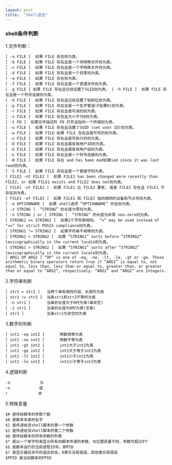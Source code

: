 ```yaml
---
layout: post
title:  "Shell语法"
---
```


### shell条件判断

1.文件判断：

	[ -a FILE ]  如果 FILE 存在则为真。  
	[ -b FILE ]  如果 FILE 存在且是一个块特殊文件则为真。  
	[ -c FILE ]  如果 FILE 存在且是一个字特殊文件则为真。  
	[ -d FILE ]  如果 FILE 存在且是一个目录则为真。  
	[ -e FILE ]  如果 FILE 存在则为真。  
	[ -f FILE ]  如果 FILE 存在且是一个普通文件则为真。  
	[ -g FILE ] 如果 FILE 存在且已经设置了SGID则为真。 [ -h FILE ]  如果 FILE 存在且是一个符号连接则为真。  
	[ -k FILE ]  如果 FILE 存在且已经设置了粘制位则为真。  
	[ -p FILE ]  如果 FILE 存在且是一个名字管道(F如果O)则为真。  
	[ -r FILE ]  如果 FILE 存在且是可读的则为真。  
	[ -s FILE ]  如果 FILE 存在且大小不为0则为真。  
	[ -t FD ]  如果文件描述符 FD 打开且指向一个终端则为真。  
	[ -u FILE ]  如果 FILE 存在且设置了SUID (set user ID)则为真。  
	[ -w FILE ]  如果 FILE 如果 FILE 存在且是可写的则为真。  
	[ -x FILE ]  如果 FILE 存在且是可执行的则为真。  
	[ -O FILE ]  如果 FILE 存在且属有效用户ID则为真。  
	[ -G FILE ]  如果 FILE 存在且属有效用户组则为真。  
	[ -L FILE ]  如果 FILE 存在且是一个符号连接则为真。  
	[ -N FILE ]  如果 FILE 存在 and has been mod如果ied since it was last read则为真。  
	[ -S FILE ]  如果 FILE 存在且是一个套接字则为真。  
	[ FILE1 -nt FILE2 ]  如果 FILE1 has been changed more recently than FILE2, or 如果 FILE1 exists and FILE2 does not则为真。  
	[ FILE1 -ot FILE2 ]  如果 FILE1 比 FILE2 要老, 或者 FILE2 存在且 FILE1 不存在则为真。  
	[ FILE1 -ef FILE2 ]  如果 FILE1 和 FILE2 指向相同的设备和节点号则为真。  
	[ -o OPTIONNAME ]  如果 shell选项 “OPTIONNAME” 开启则为真。  
	[ -z STRING ]  “STRING” 的长度为零则为真。  
	[ -n STRING ] or [ STRING ]  “STRING” 的长度为非零 non-zero则为真。  
	[ STRING1 == STRING2 ]  如果2个字符串相同。 “=” may be used instead of “==” for strict POSIX compliance则为真。  
	[ STRING1 != STRING2 ]  如果字符串不相等则为真。 
	[ STRING1 < STRING2 ]  如果 “STRING1” sorts before “STRING2” lexicographically in the current locale则为真。  
	[ STRING1 > STRING2 ]  如果 “STRING1” sorts after “STRING2” lexicographically in the current locale则为真。  
	[ ARG1 OP ARG2 ] “OP” is one of -eq, -ne, -lt, -le, -gt or -ge. These arithmetic binary operators return true if “ARG1” is equal to, not equal to, less than, less than or equal to, greater than, or greater than or equal to “ARG2”, respectively. “ARG1” and “ARG2” are integers.

2.字符串判断

	[ str1 = str2 ]   当两个串有相同内容、长度时为真 
	[ str1 != str2 ]  当串str1和str2不等时为真 
	[ -n str1 ]       当串的长度大于0时为真(串非空) 
	[ -z str1 ]       当串的长度为0时为真(空串) 
	[ str1 ]          当串str1为非空时为真

3.数字的判断

	[ int1 -eq int2 ]　　　　两数相等为真 
	[ int1 -ne int2 ]　　　　两数不等为真 
	[ int1 -gt int2 ]　　　　int1大于int2为真 
	[ int1 -ge int2 ]　　　　int1大于等于int2为真 
	[ int1 -lt int2 ]　　　　int1小于int2为真 
	[ int1 -le int2 ]　　　　int1小于等于int2为真

4.逻辑判断

	-a 　 　　　　　 与 
	-o　　　　　　　 或 
	!　　　　　　　　非

5.特殊变量

	$# 是传给脚本的参数个数
	$0 是脚本本身的名字
	$1 是传递给该shell脚本的第一个参数
	$2 是传递给该shell脚本的第二个参数
	$@ 是传给脚本的所有参数的列表
	$* 是以一个单字符串显示所有向脚本传递的参数，与位置变量不同，参数可超过9个
	$$ 是脚本运行的当前进程ID号，即PID
	$? 是显示最后命令的退出状态，0表示没有错误，其他表示有错误
	$PPID 是当前脚本的PPID